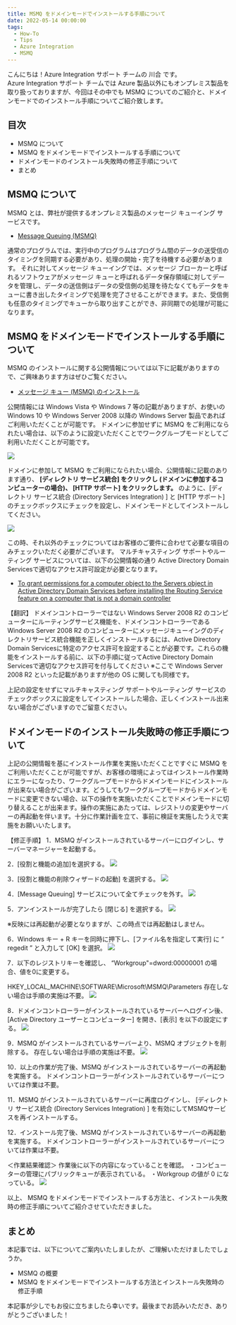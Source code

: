 ```yaml
---
title: MSMQ をドメインモードでインストールする手順について
date: 2022-05-14 00:00:00
tags:
  - How-To
  - Tips
  - Azure Integration
  - MSMQ 
---
```


こんにちは！Azure Integration サポート チームの 川合 です。  
Azure Integration サポート チームでは Azure 製品以外にもオンプレミス製品を取り扱っておりますが、今回はその中でも MSMQ についてのご紹介と、ドメインモードでのインストール手順についてご紹介致します。

<!-- more -->

## 目次
- MSMQ について
- MSMQ をドメインモードでインストールする手順について
- ドメインモードのインストール失敗時の修正手順について
- まとめ

## MSMQ について
MSMQ とは、弊社が提供するオンプレミス製品のメッセージ キューイング サービスです。
- [Message Queuing (MSMQ)](https://docs.microsoft.com/en-us/previous-versions/windows/desktop/legacy/ms711472(v=vs.85))

通常のプログラムでは、実行中のプログラムはプログラム間のデータの送受信のタイミングを同期する必要があり、処理の開始・完了を待機する必要があります。
それに対してメッセージ キューイングでは、メッセージ ブローカーと呼ばれるソフトウェアがメッセージ キューと呼ばれるデータ保存領域に対してデータを管理し、データの送信側はデータの受信側の処理を待たなくてもデータをキューに書き出したタイミングで処理を完了させることができます。また、受信側も任意のタイミングでキューから取り出すことができ、非同期での処理が可能になります。

## MSMQ をドメインモードでインストールする手順について
MSMQ のインストールに関する公開情報については以下に記載がありますので、ご興味あります方はぜひご覧ください。
- [メッセージ キュー (MSMQ) のインストール](https://docs.microsoft.com/ja-jp/dotnet/framework/wcf/samples/installing-message-queuing-msmq)

公開情報には Windows Vista や Windows 7 等の記載がありますが、お使いの Windows 10 や Windows Server 2008 以降の Windows Server 製品であればご利用いただくことが可能です。
ドメインに参加せずに MSMQ をご利用になられたい場合は、以下のように設定いただくことでワークグループモードとしてご利用いただくことが可能です。

![](./MsmqCleanInstall/image01.png)

ドメインに参加して MSMQ をご利用になられたい場合、公開情報に記載のあります通り、
**[ディレクトリ サービス統合] をクリックし (ドメインに参加するコンピューターの場合)、 [HTTP サポート] をクリックします。**
のように、[ディレクトリ サービス統合 (Directory Services Integration) ]  と [HTTP サポート]  のチェックボックスにチェックを設定し、ドメインモードとしてインストールしてください。

![](./MsmqCleanInstall/image02.png)

この時、それ以外のチェックについてはお客様のご要件に合わせて必要な項目のみチェックいただく必要がございます。
マルチキャスティング サポートやルーティング サービスについては、以下の公開情報の通り Active Directory Domain Servicesで適切なアクセス許可設定が必要となります。

- [To grant permissions for a computer object to the Servers object in Active Directory Domain Services before installing the Routing Service feature on a computer that is not a domain controller](https://docs.microsoft.com/en-US/previous-versions/windows/it-pro/windows-server-2008-R2-and-2008/cc730960(v=ws.11)?redirectedfrom=MSDN#to-grant-permissions-for-a-computer-object-to-the-servers-object-in-active-directory-domain-services-before-installing-the-routing-service-feature-on-a-computer-that-is-not-a-domain-controller)

【翻訳】
ドメインコントローラーではない Windows Server 2008 R2 のコンピューターにルーティングサービス機能を、ドメインコントローラーである Windows Server 2008 R2 のコンピューターにメッセージキューイングのディレクトリサービス統合機能を正しくインストールするには、Active Directory Domain Servicesに特定のアクセス許可を設定することが必要です。これらの機能をインストールする前に、以下の手順に従ってActive Directory Domain Servicesで適切なアクセス許可を付与してください
※ここで Windows Server 2008 R2 といった記載がありますが他の OS に関しても同様です。

上記の設定をせずにマルチキャスティング サポートやルーティング サービスのチェックボックスに設定をしてインストールした場合、正しくインストール出来ない場合がございますのでご留意ください。

## ドメインモードのインストール失敗時の修正手順について
上記の公開情報を基にインストール作業を実施いただくことですぐに MSMQ をご利用いただくことが可能ですが、お客様の環境によってはインストール作業時にエラーになったり、ワークグループモードからドメインモードにインストールが出来ない場合がございます。どうしてもワークグループモードからドメインモードに変更できない場合、以下の操作を実施いただくことでドメインモードに切り替えることが出来ます。操作の実施にあたっては、レジストリの変更やサーバーの再起動を伴います。十分に作業計画を立て、事前に検証を実施したうえで実施をお願いいたします。


【修正手順】
1．MSMQ がインストールされているサーバーにログインし、サーバーマネージャーを起動する。

2．[役割と機能の追加]を選択する。
 ![](./MsmqCleanInstall/image03.png)

3．[役割と機能の削除ウィザードの起動] を選択する。
 ![](./MsmqCleanInstall/image04.png)

4．[Message Queuing] サービスについて全てチェックを外す。
 ![](./MsmqCleanInstall/image05.png)

5．アンインストールが完了したら [閉じる] を選択する。
 ![](./MsmqCleanInstall/image06.png)

※反映には再起動が必要となりますが、この時点では再起動はしません。

6．Windows キー + R キーを同時に押下し、[ファイル名を指定して実行] に “ regedit ” と入力して [OK] を選択。
 ![](./MsmqCleanInstall/image07.png)

7．以下のレジストリキーを確認し、 “Workgroup"=dword:00000001 の場合、値を0に変更する。

HKEY_LOCAL_MACHINE\SOFTWARE\Microsoft\MSMQ\Parameters
存在しない場合は手順の実施は不要。
![](./MsmqCleanInstall/image08.png)
 

8．ドメインコントローラーがインストールされているサーバーへログイン後、
[Active Directory ユーザーとコンピューター] を開き、[表示] を以下の設定にする。
 ![](./MsmqCleanInstall/image09.png)

9．MSMQ がインストールされているサーバーより、MSMQ オブジェクトを削除する。
存在しない場合は手順の実施は不要。
![](./MsmqCleanInstall/image10.png)
 

10．以上の作業が完了後、MSMQ がインストールされているサーバーの再起動を実施する。
ドメインコントローラーがインストールされているサーバーについては作業は不要。

11．MSMQ がインストールされているサーバーに再度ログインし、
[ディレクトリ サービス統合 (Directory Services Integration) ] を有効にしてMSMQサービスを再インストールする。 

12．インストール完了後、MSMQ がインストールされているサーバーの再起動を実施する。
ドメインコントローラーがインストールされているサーバーについては作業は不要。


＜作業結果確認＞
作業後に以下の内容になっていることを確認。
・コンピューターの管理にパブリックキューが表示されている。
・Workgroup の値が 0 になっている。
![](./MsmqCleanInstall/image11.png)


以上、 MSMQ をドメインモードでインストールする方法と、インストール失敗時の修正手順についてご紹介させていただきました。

## まとめ
本記事では、以下についてご案内いたしましたが、ご理解いただけましたでしょうか。
- MSMQ の概要
- MSMQ をドメインモードでインストールする方法とインストール失敗時の修正手順

本記事が少しでもお役に立ちましたら幸いです。最後までお読みいただき、ありがとうございました！

